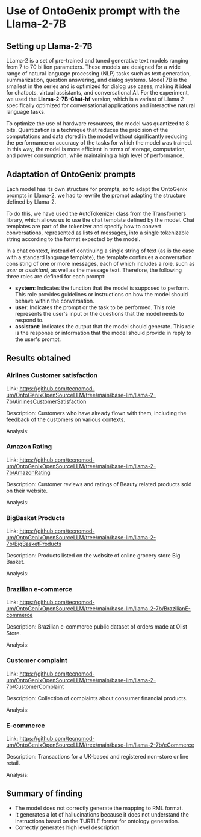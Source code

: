 # Use of OntoGenix prompt with the Llama-2-7B

## Setting up Llama-2-7B

LLama-2 is a set of pre-trained and tuned generative text models ranging from 7 to 70 billion parameters. These models are designed for a wide range of natural language processing (NLP) tasks such as text generation, summarization, question answering, and dialog systems. Model 7B is the smallest in the series and is optimized for dialog use cases, making it ideal for chatbots, virtual assistants, and conversational AI. For the experiment, we used the **Llama-2-7B-Chat-hf** version, which is a variant of Llama 2 specifically optimized for conversational applications and interactive natural language tasks. 

To optimize the use of hardware resources, the model was quantized to 8 bits. Quantization is a technique that reduces the precision of the computations and data stored in the model without significantly reducing the performance or accuracy of the tasks for which the model was trained. In this way, the model is more efficient in terms of storage, computation, and power consumption, while maintaining a high level of performance. 


## Adaptation of OntoGenix prompts

Each model has its own structure for prompts, so to adapt the OntoGenix prompts in Llama-2, we had to rewrite the prompt adapting the structure defined by Llama-2. 

To do this, we have used the AutoTokenizer class from the Transformers library, which allows us to use the chat template defined by the model.  Chat templates are part of the tokenizer and specify how to convert conversations, represented as lists of messages, into a single tokenizable string according to the format expected by the model. 

In a chat context, instead of continuing a single string of text (as is the case with a standard language template), the template continues a conversation consisting of one or more messages, each of which includes a role, such as *user* or *assistant*, as well as the message text. Therefore, the following three roles are defined for each prompt:

- **system**: Indicates the function that the model is supposed to perform. This role provides guidelines or instructions on how the model should behave within the conversation.
- **user**:  Indicates the prompt or the task to be performed. This role represents the user's input or the questions that the model needs to respond to.
- **assistant**:  Indicates the output that the model should generate. This role is the response or information that the model should provide in reply to the user's prompt.

## Results obtained

### Airlines Customer satisfaction

Link: https://github.com/tecnomod-um/OntoGenixOpenSourceLLM/tree/main/base-llm/llama-2-7b/AirlinesCustomerSatisfaction

Description: Customers who have already flown with them, including the feedback of the customers on various contexts. 

Analysis: 

### Amazon Rating

Link: https://github.com/tecnomod-um/OntoGenixOpenSourceLLM/tree/main/base-llm/llama-2-7b/AmazonRating

Description: Customer reviews and ratings of Beauty related products sold on their website.

Analysis: 

### BigBasket Products

Link: https://github.com/tecnomod-um/OntoGenixOpenSourceLLM/tree/main/base-llm/llama-2-7b/BigBasketProducts

Description: Products listed on the website of online grocery store Big Basket.

Analysis: 

###  Brazilian e-commerce

Link: https://github.com/tecnomod-um/OntoGenixOpenSourceLLM/tree/main/base-llm/llama-2-7b/BrazilianE-commerce

Description: Brazilian e-commerce public dataset of orders made at Olist Store.

Analysis: 

### Customer complaint

Link: https://github.com/tecnomod-um/OntoGenixOpenSourceLLM/tree/main/base-llm/llama-2-7b/CustomerComplaint

Description: Collection of complaints about consumer financial products.

Analysis: 

### E-commerce

Link: https://github.com/tecnomod-um/OntoGenixOpenSourceLLM/tree/main/base-llm/llama-2-7b/eCommerce

Description: Transactions for a UK-based and registered non-store online retail.

Analysis: 

## Summary of finding

- The model does not correctly generate the mapping to RML format.
- It generates a lot of hallucinations because it does not understand the instructions based on the TURTLE format for ontology generation.
- Correctly generates high level description.

